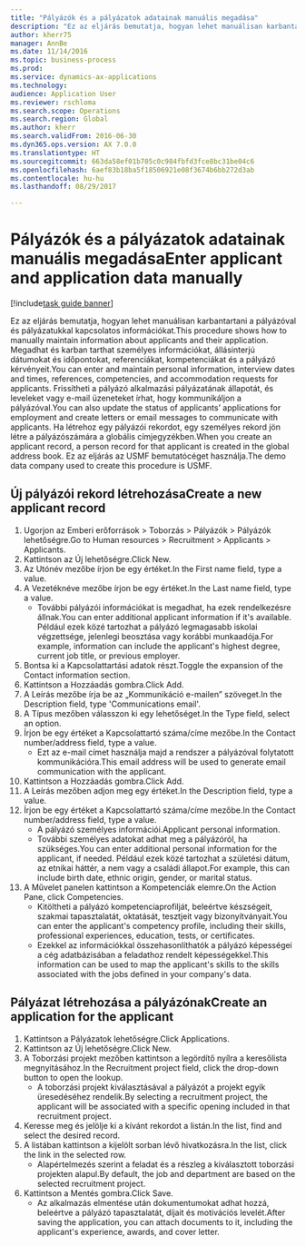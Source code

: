 ```yaml
--- 
title: "Pályázók és a pályázatok adatainak manuális megadása"
description: "Ez az eljárás bemutatja, hogyan lehet manuálisan karbantartani a pályázóval és pályázatukkal kapcsolatos információkat."
author: kherr75
manager: AnnBe
ms.date: 11/14/2016
ms.topic: business-process
ms.prod: 
ms.service: dynamics-ax-applications
ms.technology: 
audience: Application User
ms.reviewer: rschloma
ms.search.scope: Operations
ms.search.region: Global
ms.author: kherr
ms.search.validFrom: 2016-06-30
ms.dyn365.ops.version: AX 7.0.0
ms.translationtype: HT
ms.sourcegitcommit: 663da58ef01b705c0c984fbfd3fce8bc31be04c6
ms.openlocfilehash: 6aef83b18ba5f18506921e08f3674b6bb272d3ab
ms.contentlocale: hu-hu
ms.lasthandoff: 08/29/2017

---
```

# <a name="enter-applicant-and-application-data-manually"></a><span data-ttu-id="d5dca-103">Pályázók és a pályázatok adatainak manuális megadása</span><span class="sxs-lookup"><span data-stu-id="d5dca-103">Enter applicant and application data manually</span></span>

[!include[task guide banner](../../includes/task-guide-banner.md)]

<span data-ttu-id="d5dca-104">Ez az eljárás bemutatja, hogyan lehet manuálisan karbantartani a pályázóval és pályázatukkal kapcsolatos információkat.</span><span class="sxs-lookup"><span data-stu-id="d5dca-104">This procedure shows how to manually maintain information about applicants and their application.</span></span>   <span data-ttu-id="d5dca-105">Megadhat és karban tarthat személyes információkat, állásinterjú dátumokat és időpontokat, referenciákat, kompetenciákat és a pályázó kérvényeit.</span><span class="sxs-lookup"><span data-stu-id="d5dca-105">You can enter and maintain personal information, interview dates and times, references, competencies, and accommodation requests for applicants.</span></span> <span data-ttu-id="d5dca-106">Frissítheti a pályázó alkalmazási pályázatának állapotát, és leveleket vagy e-mail üzeneteket írhat, hogy kommunikáljon a pályázóval.</span><span class="sxs-lookup"><span data-stu-id="d5dca-106">You can also update the status of applicants’ applications for employment and create letters or email messages to communicate with applicants.</span></span> <span data-ttu-id="d5dca-107">Ha létrehoz egy pályázói rekordot, egy személyes rekord jön létre a pályázószámára a globális címjegyzékben.</span><span class="sxs-lookup"><span data-stu-id="d5dca-107">When you create an applicant record, a person record for that applicant is created in the global address book.</span></span>       <span data-ttu-id="d5dca-108">Ez az eljárás az USMF bemutatócéget használja.</span><span class="sxs-lookup"><span data-stu-id="d5dca-108">The demo data company used to create this procedure is USMF.</span></span>


## <a name="create-a-new-applicant-record"></a><span data-ttu-id="d5dca-109">Új pályázói rekord létrehozása</span><span class="sxs-lookup"><span data-stu-id="d5dca-109">Create a new applicant record</span></span>
1. <span data-ttu-id="d5dca-110">Ugorjon az Emberi erőforrások > Toborzás > Pályázók > Pályázók lehetőségre.</span><span class="sxs-lookup"><span data-stu-id="d5dca-110">Go to Human resources > Recruitment > Applicants > Applicants.</span></span>
2. <span data-ttu-id="d5dca-111">Kattintson az Új lehetőségre.</span><span class="sxs-lookup"><span data-stu-id="d5dca-111">Click New.</span></span>
3. <span data-ttu-id="d5dca-112">Az Utónév mezőbe írjon be egy értéket.</span><span class="sxs-lookup"><span data-stu-id="d5dca-112">In the First name field, type a value.</span></span>
4. <span data-ttu-id="d5dca-113">A Vezetéknéve mezőbe írjon be egy értéket.</span><span class="sxs-lookup"><span data-stu-id="d5dca-113">In the Last name field, type a value.</span></span>
    * <span data-ttu-id="d5dca-114">További pályázói információkat is megadhat, ha ezek rendelkezésre állnak.</span><span class="sxs-lookup"><span data-stu-id="d5dca-114">You can enter additional applicant information if it's available.</span></span> <span data-ttu-id="d5dca-115">Például ezek közé tartozhat a pályázó legmagasabb iskolai végzettsége, jelenlegi beosztása vagy korábbi munkaadója.</span><span class="sxs-lookup"><span data-stu-id="d5dca-115">For example, information can include the applicant's highest degree, current job title, or previous employer.</span></span>  
5. <span data-ttu-id="d5dca-116">Bontsa ki a Kapcsolattartási adatok részt.</span><span class="sxs-lookup"><span data-stu-id="d5dca-116">Toggle the expansion of the Contact information section.</span></span>
6. <span data-ttu-id="d5dca-117">Kattintson a Hozzáadás gombra.</span><span class="sxs-lookup"><span data-stu-id="d5dca-117">Click Add.</span></span>
7. <span data-ttu-id="d5dca-118">A Leírás mezőbe írja be az „Kommunikáció e-mailen” szöveget.</span><span class="sxs-lookup"><span data-stu-id="d5dca-118">In the Description field, type 'Communications email'.</span></span>
8. <span data-ttu-id="d5dca-119">A Típus mezőben válasszon ki egy lehetőséget.</span><span class="sxs-lookup"><span data-stu-id="d5dca-119">In the Type field, select an option.</span></span>
9. <span data-ttu-id="d5dca-120">Írjon be egy értéket a Kapcsolattartó száma/címe mezőbe.</span><span class="sxs-lookup"><span data-stu-id="d5dca-120">In the Contact number/address field, type a value.</span></span>
    * <span data-ttu-id="d5dca-121">Ezt az e-mail címet használja majd a rendszer a pályázóval folytatott kommunikációra.</span><span class="sxs-lookup"><span data-stu-id="d5dca-121">This email address will be used to generate email communication with the applicant.</span></span>  
10. <span data-ttu-id="d5dca-122">Kattintson a Hozzáadás gombra.</span><span class="sxs-lookup"><span data-stu-id="d5dca-122">Click Add.</span></span>
11. <span data-ttu-id="d5dca-123">A Leírás mezőben adjon meg egy értéket.</span><span class="sxs-lookup"><span data-stu-id="d5dca-123">In the Description field, type a value.</span></span>
12. <span data-ttu-id="d5dca-124">Írjon be egy értéket a Kapcsolattartó száma/címe mezőbe.</span><span class="sxs-lookup"><span data-stu-id="d5dca-124">In the Contact number/address field, type a value.</span></span>
    * <span data-ttu-id="d5dca-125">A pályázó személyes információi.</span><span class="sxs-lookup"><span data-stu-id="d5dca-125">Applicant personal information.</span></span>  
    * <span data-ttu-id="d5dca-126">További személyes adatokat adhat meg a pályázóról, ha szükséges.</span><span class="sxs-lookup"><span data-stu-id="d5dca-126">You can enter additional personal information for the applicant, if needed.</span></span> <span data-ttu-id="d5dca-127">Például ezek közé tartozhat a születési dátum, az etnikai háttér, a nem vagy a családi állapot.</span><span class="sxs-lookup"><span data-stu-id="d5dca-127">For example, this can include birth date, ethnic origin, gender, or marital status.</span></span>  
13. <span data-ttu-id="d5dca-128">A Művelet panelen kattintson a Kompetenciák elemre.</span><span class="sxs-lookup"><span data-stu-id="d5dca-128">On the Action Pane, click Competencies.</span></span>
    * <span data-ttu-id="d5dca-129">Kitöltheti a pályázó kompetenciaprofilját, beleértve készségeit, szakmai tapasztalatát, oktatását, tesztjeit vagy bizonyítványait.</span><span class="sxs-lookup"><span data-stu-id="d5dca-129">You can enter the applicant's competency profile, including their skills, professional experiences, education, tests, or certificates.</span></span>  
    * <span data-ttu-id="d5dca-130">Ezekkel az információkkal összehasonlíthatók a pályázó képességei a cég adatbázisában a feladathoz rendelt képességekkel.</span><span class="sxs-lookup"><span data-stu-id="d5dca-130">This information can be used to map the applicant's skills to the skills associated with the jobs defined in your company's data.</span></span>   

## <a name="create-an-application-for-the-applicant"></a><span data-ttu-id="d5dca-131">Pályázat létrehozása a pályázónak</span><span class="sxs-lookup"><span data-stu-id="d5dca-131">Create an application for the applicant</span></span>
1. <span data-ttu-id="d5dca-132">Kattintson a Pályázatok lehetőségre.</span><span class="sxs-lookup"><span data-stu-id="d5dca-132">Click Applications.</span></span>
2. <span data-ttu-id="d5dca-133">Kattintson az Új lehetőségre.</span><span class="sxs-lookup"><span data-stu-id="d5dca-133">Click New.</span></span>
3. <span data-ttu-id="d5dca-134">A Toborzási projekt mezőben kattintson a legördítő nyílra a keresőlista megnyitásához.</span><span class="sxs-lookup"><span data-stu-id="d5dca-134">In the Recruitment project field, click the drop-down button to open the lookup.</span></span>
    * <span data-ttu-id="d5dca-135">A toborzási projekt kiválasztásával a pályázót a projekt egyik üresedéséhez rendelik.</span><span class="sxs-lookup"><span data-stu-id="d5dca-135">By selecting a recruitment project, the applicant will be associated with a specific opening included in that recruitment project.</span></span>  
4. <span data-ttu-id="d5dca-136">Keresse meg és jelölje ki a kívánt rekordot a listán.</span><span class="sxs-lookup"><span data-stu-id="d5dca-136">In the list, find and select the desired record.</span></span>
5. <span data-ttu-id="d5dca-137">A listában kattintson a kijelölt sorban lévő hivatkozásra.</span><span class="sxs-lookup"><span data-stu-id="d5dca-137">In the list, click the link in the selected row.</span></span>
    * <span data-ttu-id="d5dca-138">Alapértelmezés szerint a feladat és a részleg a kiválasztott toborzási projekten alapul.</span><span class="sxs-lookup"><span data-stu-id="d5dca-138">By default, the job and department are based on the selected recruitment project.</span></span>  
6. <span data-ttu-id="d5dca-139">Kattintson a Mentés gombra.</span><span class="sxs-lookup"><span data-stu-id="d5dca-139">Click Save.</span></span>
    * <span data-ttu-id="d5dca-140">Az alkalmazás elmentése után dokumentumokat adhat hozzá, beleértve a pályázó tapasztalatát, díjait és motivációs levelét.</span><span class="sxs-lookup"><span data-stu-id="d5dca-140">After saving the application, you can attach documents to it, including the applicant's experience, awards, and cover letter.</span></span>  


